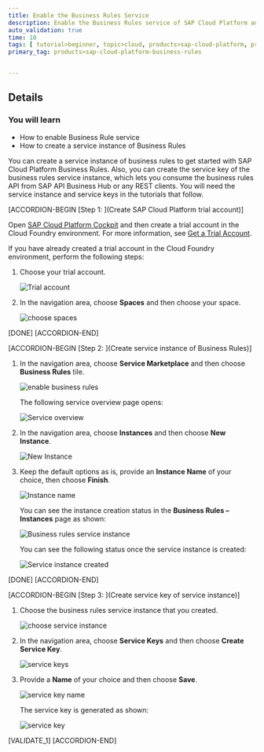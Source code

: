 ```yaml
---
title: Enable the Business Rules Service
description: Enable the Business Rules service of SAP Cloud Platform and create a service instance of Business Rules.
auto_validation: true
time: 10
tags: [ tutorial>beginner, topic>cloud, products>sap-cloud-platform, products>sap-cloud-platform-for-the-cloud-foundry-environment]
primary_tag: products>sap-cloud-platform-business-rules


---
```


## Details
### You will learn
  - How to enable Business Rule service
  - How to create a service instance of Business Rules

You can create a service instance of business rules to get started with SAP Cloud Platform Business Rules. Also, you can create the service key of the business rules service instance, which lets you consume the business rules API from SAP API Business Hub or any REST clients. You will need the service instance and service keys in the tutorials that follow.

[ACCORDION-BEGIN [Step 1: ](Create SAP Cloud Platform trial account)]

Open [SAP Cloud Platform Cockpit](https://cockpit.hanatrial.ondemand.com) and then create a trial account in the Cloud Foundry environment. For more information, see [Get a Trial Account](https://help.sap.com/viewer/65de2977205c403bbc107264b8eccf4b/Cloud/en-US/42e7e54590424e65969fced1acd47694.html?q=create%20a%20trial).

If you have already created a trial account in the Cloud Foundry environment, perform the following steps:

1. Choose your trial account.

    ![Trial account](enablebr-1.PNG)

2. In the navigation area, choose **Spaces** and then choose your space.

    ![choose spaces](enablebr-2.PNG)   


[DONE]
[ACCORDION-END]

[ACCORDION-BEGIN [Step 2: ](Create service instance of Business Rules)]


1. In the navigation area, choose **Service Marketplace** and then choose **Business Rules** tile.

    ![enable business rules](enablebr-3.PNG)

    The following service overview page opens:

    ![Service overview](enablebr-4.PNG)

2. In the navigation area, choose **Instances** and then choose **New Instance**.

    ![New Instance](enablebr-5.PNG)

3. Keep the default options as is, provide an **Instance Name** of your choice, then choose **Finish**.

    ![Instance name](enablebr-6.PNG)

    You can see the instance creation status in the **Business Rules – Instances** page as shown:

    ![Business rules service instance](enablebr-7.PNG)

    You can see the following status once the service instance is created:

    ![Service instance created](enablebr-8.PNG)

[DONE]
[ACCORDION-END]


[ACCORDION-BEGIN [Step 3: ](Create service key of service instance)]

1. Choose the business rules service instance that you created.

    ![choose service instance](service_instance1.png)

2. In the navigation area, choose **Service Keys** and then choose **Create Service Key**.

    ![service keys](service_instance2.png)

3. Provide a **Name** of your choice and then choose **Save**.

    ![service key name](service_instance3.png)

    The service key is generated as shown:

    ![service key](service_instance4.png)


[VALIDATE_1]
[ACCORDION-END]
